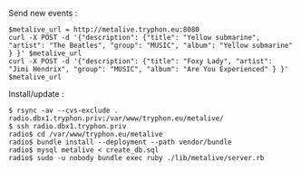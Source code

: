 Send new events :

    $metalive_url = http://metalive.tryphon.eu:8080
    curl -X POST -d '{"description": {"title": "Yellow submarine", "artist": "The Beatles", "group": "MUSIC", "album": "Yellow submarine" } }' $metalive_url
    curl -X POST -d '{"description": {"title": "Foxy Lady", "artist": "Jimi Hendrix", "group": "MUSIC", "album": "Are You Experienced" } }' $metalive_url

Install/update :

    $ rsync -av --cvs-exclude . radio.dbx1.tryphon.priv:/var/www/tryphon.eu/metalive/
    $ ssh radio.dbx1.tryphon.priv
    radio$ cd /var/www/tryphon.eu/metalive
    radio$ bundle install --deployment --path vendor/bundle
    radio$ mysql metalive < create_db.sql
    radio$ sudo -u nobody bundle exec ruby ./lib/metalive/server.rb
